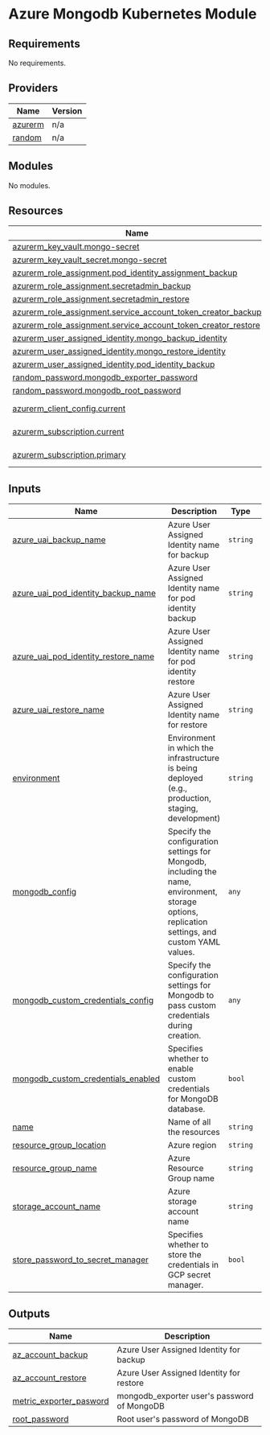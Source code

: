 # Azure Mongodb Kubernetes Module
## Requirements

No requirements.

## Providers

| Name | Version |
|------|---------|
| <a name="provider_azurerm"></a> [azurerm](#provider\_azurerm) | n/a |
| <a name="provider_random"></a> [random](#provider\_random) | n/a |

## Modules

No modules.

## Resources

| Name | Type |
|------|------|
| [azurerm_key_vault.mongo-secret](https://registry.terraform.io/providers/hashicorp/azurerm/latest/docs/resources/key_vault) | resource |
| [azurerm_key_vault_secret.mongo-secret](https://registry.terraform.io/providers/hashicorp/azurerm/latest/docs/resources/key_vault_secret) | resource |
| [azurerm_role_assignment.pod_identity_assignment_backup](https://registry.terraform.io/providers/hashicorp/azurerm/latest/docs/resources/role_assignment) | resource |
| [azurerm_role_assignment.secretadmin_backup](https://registry.terraform.io/providers/hashicorp/azurerm/latest/docs/resources/role_assignment) | resource |
| [azurerm_role_assignment.secretadmin_restore](https://registry.terraform.io/providers/hashicorp/azurerm/latest/docs/resources/role_assignment) | resource |
| [azurerm_role_assignment.service_account_token_creator_backup](https://registry.terraform.io/providers/hashicorp/azurerm/latest/docs/resources/role_assignment) | resource |
| [azurerm_role_assignment.service_account_token_creator_restore](https://registry.terraform.io/providers/hashicorp/azurerm/latest/docs/resources/role_assignment) | resource |
| [azurerm_user_assigned_identity.mongo_backup_identity](https://registry.terraform.io/providers/hashicorp/azurerm/latest/docs/resources/user_assigned_identity) | resource |
| [azurerm_user_assigned_identity.mongo_restore_identity](https://registry.terraform.io/providers/hashicorp/azurerm/latest/docs/resources/user_assigned_identity) | resource |
| [azurerm_user_assigned_identity.pod_identity_backup](https://registry.terraform.io/providers/hashicorp/azurerm/latest/docs/resources/user_assigned_identity) | resource |
| [random_password.mongodb_exporter_password](https://registry.terraform.io/providers/hashicorp/random/latest/docs/resources/password) | resource |
| [random_password.mongodb_root_password](https://registry.terraform.io/providers/hashicorp/random/latest/docs/resources/password) | resource |
| [azurerm_client_config.current](https://registry.terraform.io/providers/hashicorp/azurerm/latest/docs/data-sources/client_config) | data source |
| [azurerm_subscription.current](https://registry.terraform.io/providers/hashicorp/azurerm/latest/docs/data-sources/subscription) | data source |
| [azurerm_subscription.primary](https://registry.terraform.io/providers/hashicorp/azurerm/latest/docs/data-sources/subscription) | data source |

## Inputs

| Name | Description | Type | Default | Required |
|------|-------------|------|---------|:--------:|
| <a name="input_azure_uai_backup_name"></a> [azure\_uai\_backup\_name](#input\_azure\_uai\_backup\_name) | Azure User Assigned Identity name for backup | `string` | `"mongo-backup"` | no |
| <a name="input_azure_uai_pod_identity_backup_name"></a> [azure\_uai\_pod\_identity\_backup\_name](#input\_azure\_uai\_pod\_identity\_backup\_name) | Azure User Assigned Identity name for pod identity backup | `string` | `"pod-identity-backup"` | no |
| <a name="input_azure_uai_pod_identity_restore_name"></a> [azure\_uai\_pod\_identity\_restore\_name](#input\_azure\_uai\_pod\_identity\_restore\_name) | Azure User Assigned Identity name for pod identity restore | `string` | `"pod-identity-restore"` | no |
| <a name="input_azure_uai_restore_name"></a> [azure\_uai\_restore\_name](#input\_azure\_uai\_restore\_name) | Azure User Assigned Identity name for restore | `string` | `"mongo-restore"` | no |
| <a name="input_environment"></a> [environment](#input\_environment) | Environment in which the infrastructure is being deployed (e.g., production, staging, development) | `string` | `"test"` | no |
| <a name="input_mongodb_config"></a> [mongodb\_config](#input\_mongodb\_config) | Specify the configuration settings for Mongodb, including the name, environment, storage options, replication settings, and custom YAML values. | `any` | <pre>{<br>  "architecture": "",<br>  "environment": "",<br>  "name": "",<br>  "replica_count": 2,<br>  "storage_class_name": "",<br>  "store_password_to_secret_manager": true,<br>  "values_yaml": "",<br>  "volume_size": ""<br>}</pre> | no |
| <a name="input_mongodb_custom_credentials_config"></a> [mongodb\_custom\_credentials\_config](#input\_mongodb\_custom\_credentials\_config) | Specify the configuration settings for Mongodb to pass custom credentials during creation. | `any` | <pre>{<br>  "metric_exporter_password": "",<br>  "metric_exporter_user": "",<br>  "root_password": "",<br>  "root_user": ""<br>}</pre> | no |
| <a name="input_mongodb_custom_credentials_enabled"></a> [mongodb\_custom\_credentials\_enabled](#input\_mongodb\_custom\_credentials\_enabled) | Specifies whether to enable custom credentials for MongoDB database. | `bool` | `false` | no |
| <a name="input_name"></a> [name](#input\_name) | Name of all the resources | `string` | `""` | no |
| <a name="input_resource_group_location"></a> [resource\_group\_location](#input\_resource\_group\_location) | Azure region | `string` | `"East US"` | no |
| <a name="input_resource_group_name"></a> [resource\_group\_name](#input\_resource\_group\_name) | Azure Resource Group name | `string` | `""` | no |
| <a name="input_storage_account_name"></a> [storage\_account\_name](#input\_storage\_account\_name) | Azure storage account name | `string` | `""` | no |
| <a name="input_store_password_to_secret_manager"></a> [store\_password\_to\_secret\_manager](#input\_store\_password\_to\_secret\_manager) | Specifies whether to store the credentials in GCP secret manager. | `bool` | `false` | no |

## Outputs

| Name | Description |
|------|-------------|
| <a name="output_az_account_backup"></a> [az\_account\_backup](#output\_az\_account\_backup) | Azure User Assigned Identity for backup |
| <a name="output_az_account_restore"></a> [az\_account\_restore](#output\_az\_account\_restore) | Azure User Assigned Identity for restore |
| <a name="output_metric_exporter_pasword"></a> [metric\_exporter\_pasword](#output\_metric\_exporter\_pasword) | mongodb\_exporter user's password of MongoDB |
| <a name="output_root_password"></a> [root\_password](#output\_root\_password) | Root user's password of MongoDB |
